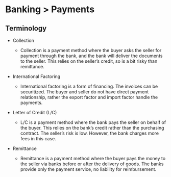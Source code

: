 
# Banking > Payments 

## Terminology

- Collection
  + Collection is a payment method where the buyer asks the seller for payment through the bank, and the bank will deliver the documents to the seller. This relies on the seller’s credit, so is a bit risky than remittance.


- International Factoring
  + International factoring is a form of financing. The invoices can be securitized. The buyer and seller do not have direct payment relationship, rather the export factor and import factor handle the payments.


- Letter of Credit (L/C)
  + L/C is a payment method where the bank pays the seller on behalf of the buyer. This relies on the bank’s credit rather than the purchasing contract. The seller’s risk is low. However, the bank charges more fees in this case.


- Remittance
  + Remittance is a payment method where the buyer pays the money to the seller via banks before or after the delivery of goods. The banks provide only the payment service, no liability for reimbursement.

